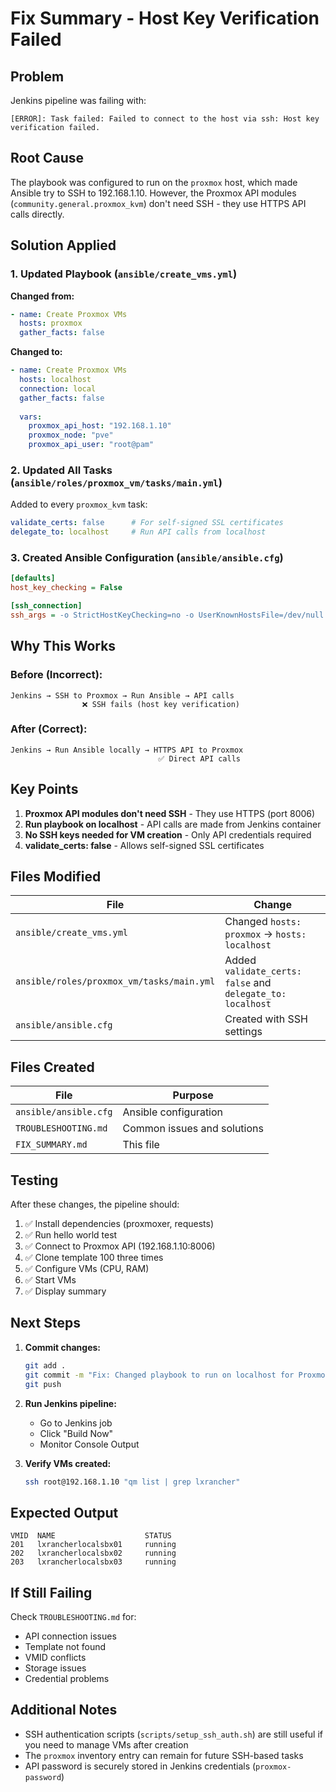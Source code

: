 # Fix Summary - Host Key Verification Failed

## Problem
Jenkins pipeline was failing with:
```
[ERROR]: Task failed: Failed to connect to the host via ssh: Host key verification failed.
```

## Root Cause
The playbook was configured to run on the `proxmox` host, which made Ansible try to SSH to 192.168.1.10. However, the Proxmox API modules (`community.general.proxmox_kvm`) don't need SSH - they use HTTPS API calls directly.

## Solution Applied

### 1. Updated Playbook (`ansible/create_vms.yml`)
**Changed from:**
```yaml
- name: Create Proxmox VMs
  hosts: proxmox
  gather_facts: false
```

**Changed to:**
```yaml
- name: Create Proxmox VMs
  hosts: localhost
  connection: local
  gather_facts: false
  
  vars:
    proxmox_api_host: "192.168.1.10"
    proxmox_node: "pve"
    proxmox_api_user: "root@pam"
```

### 2. Updated All Tasks (`ansible/roles/proxmox_vm/tasks/main.yml`)
Added to every `proxmox_kvm` task:
```yaml
validate_certs: false      # For self-signed SSL certificates
delegate_to: localhost     # Run API calls from localhost
```

### 3. Created Ansible Configuration (`ansible/ansible.cfg`)
```ini
[defaults]
host_key_checking = False

[ssh_connection]
ssh_args = -o StrictHostKeyChecking=no -o UserKnownHostsFile=/dev/null
```

## Why This Works

### Before (Incorrect):
```
Jenkins → SSH to Proxmox → Run Ansible → API calls
                ❌ SSH fails (host key verification)
```

### After (Correct):
```
Jenkins → Run Ansible locally → HTTPS API to Proxmox
                                 ✅ Direct API calls
```

## Key Points

1. **Proxmox API modules don't need SSH** - They use HTTPS (port 8006)
2. **Run playbook on localhost** - API calls are made from Jenkins container
3. **No SSH keys needed for VM creation** - Only API credentials required
4. **validate_certs: false** - Allows self-signed SSL certificates

## Files Modified

| File | Change |
|------|--------|
| `ansible/create_vms.yml` | Changed `hosts: proxmox` → `hosts: localhost` |
| `ansible/roles/proxmox_vm/tasks/main.yml` | Added `validate_certs: false` and `delegate_to: localhost` |
| `ansible/ansible.cfg` | Created with SSH settings |

## Files Created

| File | Purpose |
|------|---------|
| `ansible/ansible.cfg` | Ansible configuration |
| `TROUBLESHOOTING.md` | Common issues and solutions |
| `FIX_SUMMARY.md` | This file |

## Testing

After these changes, the pipeline should:
1. ✅ Install dependencies (proxmoxer, requests)
2. ✅ Run hello world test
3. ✅ Connect to Proxmox API (192.168.1.10:8006)
4. ✅ Clone template 100 three times
5. ✅ Configure VMs (CPU, RAM)
6. ✅ Start VMs
7. ✅ Display summary

## Next Steps

1. **Commit changes:**
   ```bash
   git add .
   git commit -m "Fix: Changed playbook to run on localhost for Proxmox API calls"
   git push
   ```

2. **Run Jenkins pipeline:**
   - Go to Jenkins job
   - Click "Build Now"
   - Monitor Console Output

3. **Verify VMs created:**
   ```bash
   ssh root@192.168.1.10 "qm list | grep lxrancher"
   ```

## Expected Output

```
VMID  NAME                    STATUS
201   lxrancherlocalsbx01     running
202   lxrancherlocalsbx02     running
203   lxrancherlocalsbx03     running
```

## If Still Failing

Check `TROUBLESHOOTING.md` for:
- API connection issues
- Template not found
- VMID conflicts
- Storage issues
- Credential problems

## Additional Notes

- SSH authentication scripts (`scripts/setup_ssh_auth.sh`) are still useful if you need to manage VMs after creation
- The `proxmox` inventory entry can remain for future SSH-based tasks
- API password is securely stored in Jenkins credentials (`proxmox-password`)
